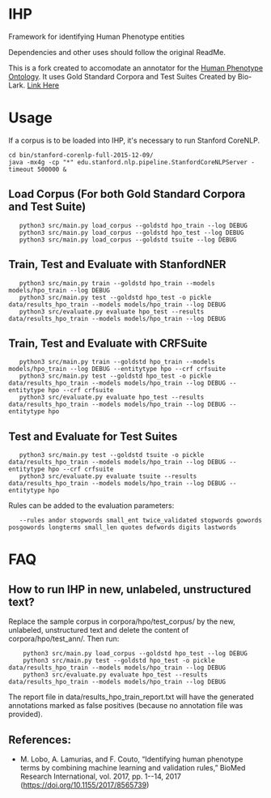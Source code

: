 # IHP
Framework for identifying Human Phenotype entities

Dependencies and other uses should follow the original ReadMe.

This is a fork created to accomodate an annotator for the [Human Phenotype Ontology](http://human-phenotype-ontology.github.io).
It uses Gold Standard Corpora and Test Suites Created by Bio-Lark. [Link Here](http://bio-lark.org/hpo_res.html)

# Usage
If a corpus is to be loaded into IHP, it's necessary to run Stanford CoreNLP. 
   ```
   cd bin/stanford-corenlp-full-2015-12-09/
   java -mx4g -cp "*" edu.stanford.nlp.pipeline.StanfordCoreNLPServer -timeout 500000 &
   ```

## Load Corpus (For both Gold Standard Corpora and Test Suite)
```
   python3 src/main.py load_corpus --goldstd hpo_train --log DEBUG
   python3 src/main.py load_corpus --goldstd hpo_test --log DEBUG
   python3 src/main.py load_corpus --goldstd tsuite --log DEBUG
```
   
## Train, Test and Evaluate with StanfordNER
```
   python3 src/main.py train --goldstd hpo_train --models models/hpo_train --log DEBUG
   python3 src/main.py test --goldstd hpo_test -o pickle data/results_hpo_train --models models/hpo_train --log DEBUG
   python3 src/evaluate.py evaluate hpo_test --results data/results_hpo_train --models models/hpo_train --log DEBUG
   ```

## Train, Test and Evaluate with CRFSuite
```
   python3 src/main.py train --goldstd hpo_train --models models/hpo_train --log DEBUG --entitytype hpo --crf crfsuite
   python3 src/main.py test --goldstd hpo_test -o pickle data/results_hpo_train --models models/hpo_train --log DEBUG --entitytype hpo --crf crfsuite
   python3 src/evaluate.py evaluate hpo_test --results data/results_hpo_train --models models/hpo_train --log DEBUG --entitytype hpo
```
## Test and Evaluate for Test Suites
```
   python3 src/main.py test --goldstd tsuite -o pickle data/results_hpo_train --models models/hpo_train --log DEBUG --entitytype hpo --crf crfsuite
   python3 src/evaluate.py evaluate tsuite --results data/results_hpo_train --models models/hpo_train --log DEBUG --entitytype hpo 
   ```

Rules can be added to the evaluation parameters:
```
   --rules andor stopwords small_ent twice_validated stopwords gowords posgowords longterms small_len quotes defwords digits lastwords
   ```
# FAQ

## How to run IHP in new, unlabeled, unstructured text?

Replace the sample corpus in corpora/hpo/test_corpus/ by the new, unlabeled, unstructured text and delete the content of corpora/hpo/test_ann/. Then run:
```
    python3 src/main.py load_corpus --goldstd hpo_test --log DEBUG
    python3 src/main.py test --goldstd hpo_test -o pickle data/results_hpo_train --models models/hpo_train --log DEBUG
    python3 src/evaluate.py evaluate hpo_test --results data/results_hpo_train --models models/hpo_train --log DEBUG
```
    
The report file in data/results_hpo_train_report.txt will have the generated annotations marked as false positives (because no annotation file was provided).

## References: 

- M. Lobo, A. Lamurias, and F. Couto, “Identifying human phenotype terms by combining machine learning and validation rules,” BioMed Research International, vol. 2017, pp. 1--14, 2017 (https://doi.org/10.1155/2017/8565739)
